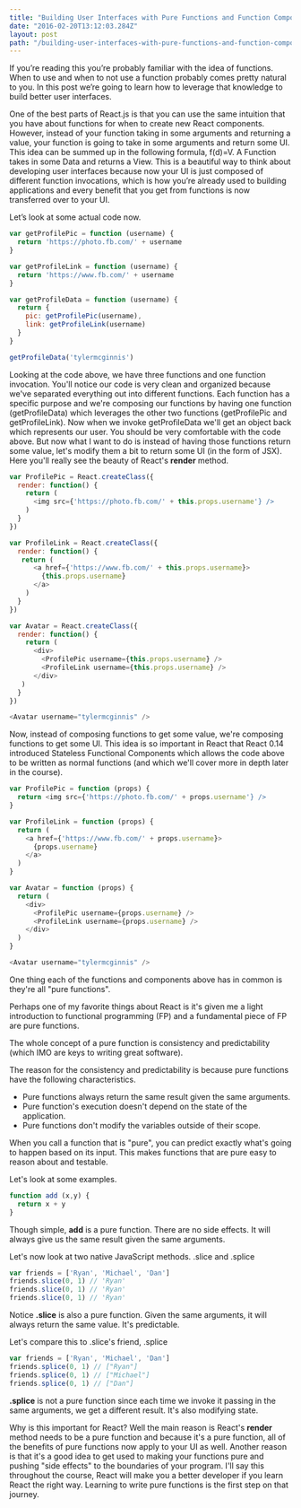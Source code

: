 ```yaml
---
title: "Building User Interfaces with Pure Functions and Function Composition in React"
date: "2016-02-20T13:12:03.284Z"
layout: post
path: "/building-user-interfaces-with-pure-functions-and-function-composition-in-react-js/"
---
```


If you’re reading this you’re probably familiar with the idea of functions. When
to use and when to not use a function probably comes pretty natural to you. In
this post we’re going to learn how to leverage that knowledge to build better
user interfaces.

One of the best parts of React.js is that you can use the same intuition that
you have about functions for when to create new React components. However,
instead of your function taking in some arguments and returning a value, your
function is going to take in some arguments and return some UI. This idea can be
summed up in the following formula, f(d)=V. A Function takes in some Data and
returns a View. This is a beautiful way to think about developing user
interfaces because now your UI is just composed of different function
invocations, which is how you’re already used to building applications and every
benefit that you get from functions is now transferred over to your UI.

Let’s look at some actual code now.

```javascript
var getProfilePic = function (username) {
  return 'https://photo.fb.com/' + username
}

var getProfileLink = function (username) {
  return 'https://www.fb.com/' + username
}

var getProfileData = function (username) {
  return {
    pic: getProfilePic(username),
    link: getProfileLink(username)
  }
}

getProfileData('tylermcginnis')
```

Looking at the code above, we have three functions and one function invocation.
You'll notice our code is very clean and organized because we've separated
everything out into different functions. Each function has a specific purpose
and we're composing our functions by having one function (getProfileData) which
leverages the other two functions (getProfilePic and getProfileLink). Now when
we invoke getProfileData we'll get an object back which represents our user. You
should be very comfortable with the code above. But now what I want to do is
instead of having those functions return some value, let's modify them a bit to
return some UI (in the form of JSX). Here you'll really see the beauty of
React's **render** method.

```javascript
var ProfilePic = React.createClass({
  render: function() {
    return (
      <img src={'https://photo.fb.com/' + this.props.username'} />
    )
  }
})
```
```javascript
var ProfileLink = React.createClass({
  render: function() {
   return (
      <a href={'https://www.fb.com/' + this.props.username}>
        {this.props.username}
      </a>
    )
  }
})
```
```javascript
var Avatar = React.createClass({
  render: function() {
    return (
      <div>
        <ProfilePic username={this.props.username} />
        <ProfileLink username={this.props.username} />
      </div>
   )
  }
})
```
```javascript
<Avatar username="tylermcginnis" />
```

Now, instead of composing functions to get some value, we're composing functions
to get some UI. This idea is so important in React that React 0.14 introduced
Stateless Functional Components which allows the code above to be written as
normal functions (and which we'll cover more in depth later in the course).

```javascript
var ProfilePic = function (props) {
  return <img src={'https://photo.fb.com/' + props.username'} />
}
```
```javascript
var ProfileLink = function (props) {
  return (
    <a href={'https://www.fb.com/' + props.username}>
      {props.username}
    </a>
  )
}
```
```javascript
var Avatar = function (props) {
  return (
    <div>
      <ProfilePic username={props.username} />
      <ProfileLink username={props.username} />
    </div>
  )
}
```
```javascript
<Avatar username="tylermcginnis" />
```

One thing each of the functions and components above has in common is they're
all "pure functions".

Perhaps one of my favorite things about React is it's given me a light
introduction to functional programming (FP) and a fundamental piece of FP are
pure functions.

The whole concept of a pure function is consistency and predictability (which
IMO are keys to writing great software).

The reason for the consistency and predictability is because pure functions have
the following characteristics.

- Pure functions always return the same result given the same arguments.
- Pure function's execution doesn't depend on the state of the application.
- Pure functions don't modify the variables outside of their scope.

When you call a function that is "pure", you can predict exactly what's going to
happen based on its input. This makes functions that are pure easy to reason
about and testable.

Let's look at some examples.

```javascript
function add (x,y) {
  return x + y
}
```

Though simple, **add** is a pure function. There are no side effects. It will
always give us the same result given the same arguments.

Let's now look at two native JavaScript methods. .slice and .splice

```javascript
var friends = ['Ryan', 'Michael', 'Dan']
friends.slice(0, 1) // 'Ryan'
friends.slice(0, 1) // 'Ryan'
friends.slice(0, 1) // 'Ryan'
```

Notice **.slice** is also a pure function. Given the same arguments, it will
always return the same value. It's predictable.

Let's compare this to .slice's friend, .splice

```javascript
var friends = ['Ryan', 'Michael', 'Dan']
friends.splice(0, 1) // ["Ryan"]
friends.splice(0, 1) // ["Michael"]
friends.splice(0, 1) // ["Dan"]
```

**.splice** is not a pure function since each time we invoke it passing in the
same arguments, we get a different result. It's also modifying state.

Why is this important for React? Well the main reason is React's **render**
method needs to be a pure function and because it's a pure function, all of the
benefits of pure functions now apply to your UI as well. Another reason is that
it's a good idea to get used to making your functions pure and pushing "side
effects" to the boundaries of your program. I'll say this throughout the course,
React will make you a better developer if you learn React the right way.
Learning to write pure functions is the first step on that journey.
